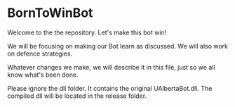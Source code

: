 BornToWinBot
============

Welcome to the the repository. Let's make this bot win!

We will be focusing on making our Bot learn as discussed. We will also work on defence strategies.

Whatever changes we make, we will describe it in this file, just so we all know what's been done.

Please ignore the dll folder. It contains the original UAlbertaBot.dll. The compiled dll will be located in the release folder.
